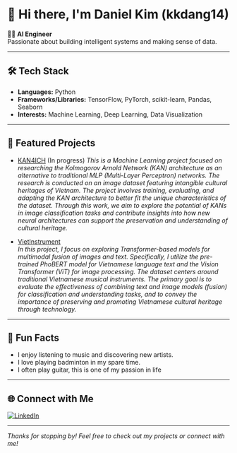 # 👋 Hi there, I'm Daniel Kim (kkdang14)

👨‍💻 **AI Engineer**  
Passionate about building intelligent systems and making sense of data.

---

## 🛠️ Tech Stack

- **Languages:** Python  
- **Frameworks/Libraries:** TensorFlow, PyTorch, scikit-learn, Pandas, Seaborn  
- **Interests:** Machine Learning, Deep Learning, Data Visualization

---

## 🚀 Featured Projects

- [KAN4ICH](https://github.com/kkdang14/KAN4ICH) (In progress)
  *This is a Machine Learning project focused on researching the Kolmogorov Arnold Network (KAN) architecture as an alternative to traditional MLP (Multi-Layer Perceptron) networks. The research is conducted on an image dataset featuring intangible cultural heritages of Vietnam. The project involves training, evaluating, and adapting the KAN architecture to better fit the unique characteristics of the dataset. Through this work, we aim to explore the potential of KANs in image classification tasks and contribute insights into how new neural architectures can support the preservation and understanding of cultural heritage.*

- [VietInstrument](https://github.com/kkdang14/VietInstrument)  
  *In this project, I focus on exploring Transformer-based models for multimodal fusion of images and text. Specifically, I utilize the pre-trained PhoBERT model for Vietnamese language text and the Vision Transformer (ViT) for image processing. The dataset centers around traditional Vietnamese musical instruments. The primary goal is to evaluate the effectiveness of combining text and image models (fusion) for classification and understanding tasks, and to convey the importance of preserving and promoting Vietnamese cultural heritage through technology.*

---

## 🎵 Fun Facts

- I enjoy listening to music and discovering new artists.
- I love playing badminton in my spare time.
- I often play guitar, this is one of my passion in life

---

## 🌐 Connect with Me

[![LinkedIn](https://img.shields.io/badge/LinkedIn-blue?logo=linkedin&logoColor=white&style=flat-square)](https://www.linkedin.com/in/dang-kim-73a508304/)

---

*Thanks for stopping by! Feel free to check out my projects or connect with me!*
